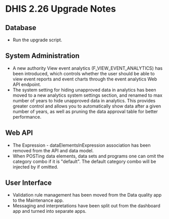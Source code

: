 # DHIS 2.26 Upgrade Notes

## Database
- Run the upgrade script.

## System Administration

- A new authority View event analytics (F_VIEW_EVENT_ANALYTICS) has been introduced, which controls whether the user should be able to view event reports and event charts through the event analytics Web API endpoint.
- The system setting for hiding unapproved data in analytics has been moved to a new analytics system settings section, and renamed to max number of years to hide unapproved data in analytics. This provides greater control and allows you to automatically show data after a given number of years, as well as pruning the data approval table for better performance.

## Web API

- The Expression - dataElementsInExpression association has been removed from the API and data model.
- When POSTing data elements, data sets and programs one can omit the category combo if it is "default". The default category combo will be injected by if omitted.


## User Interface

- Validation rule management has been moved from the Data quality app to the Maintenance app.
- Messaging and interpretations have been split out from the dashboard app and turned into separate apps.
